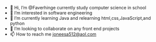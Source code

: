 - 👋 Hi, I’m @Faverhinge currently study computer science in school 
- 👀 I’m interested in software engineering 
- 🌱 I’m currently learning Java and relearning html,css,JavaScript,and python
- 💞️ I’m looking to collaborate on any front end projects 
- 📫 How to reach me joneesa512@aol.com


<!---
Faverhinge/Faverhinge is a ✨ special ✨ repository because its `README.md` (this file) appears on your GitHub profile.
You can click the Preview link to take a look at your changes.
--->
